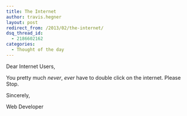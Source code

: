 ```yaml
---
title: The Internet
author: travis.hegner
layout: post
redirect_from: /2013/02/the-internet/
dsq_thread_id:
  - 2186602162
categories:
  - Thought of the day
---
```

Dear Internet Users,

You pretty much *never*, *ever* have to double click on the internet. Please Stop.

Sincerely,

Web Developer